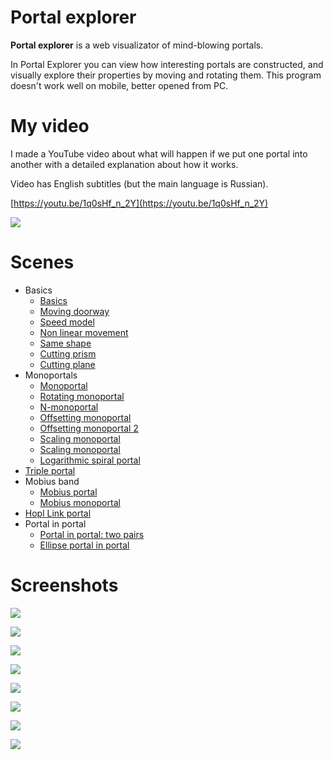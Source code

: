 # Portal explorer

**Portal explorer** is a web visualizator of mind-blowing portals.

In Portal Explorer you can view how interesting portals are constructed, and visually explore their properties by moving and rotating them. This program doesn't work well on mobile, better opened from PC.

# My video

I made a YouTube video about what will happen if we put one portal into another with a detailed explanation about how it works.

Video has English subtitles (but the main language is Russian).

[https://youtu.be/1q0sHf_n_2Y](https://youtu.be/1q0sHf_n_2Y)

![](img/video.jpeg)

# Scenes

* Basics
	* [Basics](https://optozorax.github.io/portal/?scene=basics)
	* [Moving doorway](https://optozorax.github.io/portal/?scene=moving_doorway)
	* [Speed model](https://optozorax.github.io/portal/?scene=speed_model)
	* [Non linear movement](https://optozorax.github.io/portal/?scene=non_linear)
	* [Same shape](https://optozorax.github.io/portal/?scene=same_shape)
	* [Cutting prism](https://optozorax.github.io/portal/?scene=cut_prism)
	* [Cutting plane](https://optozorax.github.io/portal/?scene=cut_plane)
* Monoportals
	* [Monoportal](https://optozorax.github.io/portal/?scene=monoportal)
	* [Rotating monoportal](https://optozorax.github.io/portal/?scene=monoportal_rotating)
	* [N-monoportal](https://optozorax.github.io/portal/?scene=monoportal_n)
	* [Offsetting monoportal](https://optozorax.github.io/portal/?scene=monoportal_offset)
	* [Offsetting monoportal 2](https://optozorax.github.io/portal/?scene=monoportal_offset2)
	* [Scaling monoportal](https://optozorax.github.io/portal/?scene=monoportal_scale)
	* [Scaling monoportal](https://optozorax.github.io/portal/?scene=monoportal_scale2)
	* [Logarithmic spiral portal](https://optozorax.github.io/portal/?scene=monoportal_log)
* [Triple portal](https://optozorax.github.io/portal/?scene=triple_portal)
* Mobius band
	* [Mobius portal](https://optozorax.github.io/portal/?scene=mobius)
	* [Mobius monoportal](https://optozorax.github.io/portal/?scene=mobius_monoportal)
* [Hopl Link portal](https://optozorax.github.io/portal/?scene=hopf_link)
* Portal in portal
	* [Portal in portal: two pairs](https://optozorax.github.io/portal/?scene=portal_in_portal_two_pairs)
	* [Ellipse portal in portal](https://optozorax.github.io/portal/?scene=portal_in_portal)

# Screenshots

![](img/interface.png)

![](img/monoportal.png)

![](img/mobius.png)

![](img/mobius_monoportal.png)

![](img/panini.png)

![](img/triple.png)

![](img/portal_in_portal.png)

![](img/portal_in_portal_2.png)
